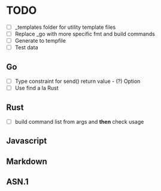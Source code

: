 # TODO

- [ ] _templates folder for utility template files
- [ ] Replace _go with more specific fmt and build commands
- [ ] Generate to tempfile
- [ ] Test data

## Go

- [ ] Type constraint for send() return value
      - (?) Option
- [ ] Use find a la Rust

## Rust
- [ ] build command list from args and **then** check usage

## Javascript

## Markdown

## ASN.1

